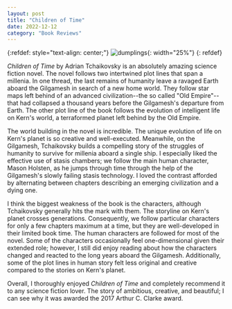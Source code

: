```yaml
---
layout: post
title: "Children of Time"
date: 2022-12-12
category: "Book Reviews"
---
```


{:refdef: style="text-align: center;"}
![dumplings](https://ryanlu41.github.io/images/blog/children_of_time_cover.jpeg){: width="25%"}
{: refdef}

*Children of Time* by Adrian Tchaikovsky is an absolutely amazing science fiction novel. The novel follows two intertwined plot lines that span a millenia. In one thread, the last remains of humanity leave a ravaged Earth aboard the Gilgamesh in search of a new home world. They follow star maps left behind of an advanced civilization--the so called "Old Empire"--that had collapsed a thousand years before the Gilgamesh's departure from Earth. The other plot line of the book follows the evolution of intelligent life on Kern's world, a terraformed planet left behind by the Old Empire. 

The world building in the novel is incredible. The unique evolution of life on Kern's planet is so creative and well-executed. Meanwhile, on the Gilgamesh, Tchaikovsky builds a compelling story of the struggles of humanity to survive for millenia aboard a single ship. I especially liked the effective use of stasis chambers; we follow the main human character, Mason Holsten, as he jumps through time through the help of the Gilgamesh's slowly failing stasis technology. I loved the contrast afforded by alternating between chapters describing an emerging civilization and a dying one.

I think the biggest weakness of the book is the characters, although Tchaikovsky generally hits the mark with them. The storyline on Kern's planet crosses generations. Consequently, we follow particular characters for only a few chapters maximum at a time, but they are well-developed in their limited book time. The human characters are followed for most of the novel. Some of the characters occasionally feel one-dimensional given their extended role; however, I still did enjoy reading about how the characters changed and reacted to the long years aboard the Gilgamesh. Additionally, some of the plot lines in human story felt less original and creative compared to the stories on Kern's planet.

Overall, I thoroughly enjoyed *Children of Time* and completely recommend it to any science fiction lover. The story of ambitious, creative, and beautiful; I can see why it was awarded the 2017 Arthur C. Clarke award.
